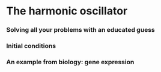 # The harmonic oscillator

### Solving all your problems with an educated guess

### Initial conditions

### An example from biology: gene expression